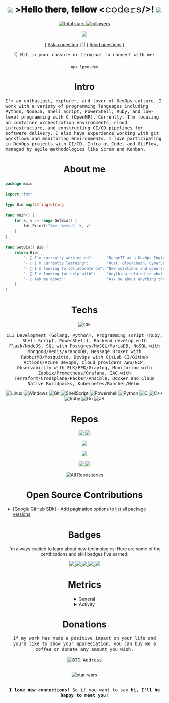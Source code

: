 <h1 align="center">
  <img src=".github/assets/kyubey.gif" width="80" heigh="80">
  >𝐇𝐞𝐥𝐥𝐨 𝐭𝐡𝐞𝐫𝐞, 𝐟𝐞𝐥𝐥𝐨𝐰 <𝚌𝚘𝚍𝚎𝚛𝚜/>!
  <img src=".github/assets/cat.gif" width="80" heigh="80">
</h1>

<p align="center">
  <a href="https://github.com/lpsm-dev?tab=repositories&sort=stargazers">
    <img alt="total stars" title="Total stars on GitHub" src="https://custom-icon-badges.herokuapp.com/badge/dynamic/json?logo=star&color=white&labelColor=black&label=Stars&style=for-the-badge&query=%24.stars&url=https://api.github-star-counter.workers.dev/user/lpsm-dev"/>
  </a>

  <a href="https://github.com/lpsm-dev">
    <img alt="followers" title="Follow me on Github" src="https://custom-icon-badges.herokuapp.com/github/followers/lpsm-dev?color=white&labelColor=black&style=for-the-badge&logo=person-add&label=Follow&logoColor=white"/>
  </a>

  <br>
  <br>

  <img src=".github/assets/code.gif" width="175">
</p>

<p align="center">
[ <a href='https://github.com/lpsm-dev/lpsm-dev/issues/new'>Ask a question</a> ] ||
[ <a href='https://github.com/lpsm-dev/lpsm-dev/issues?q=is%3Aissue+is%3Aclosed'>Read questions</a> ]
</p>

<p align="center">
  <samp>👇 Hit in your console or terminal to connect with me:</samp>
  <p align="center">
    <code>npx lpsm-dev</code>
  </p>
</p>

<h1 align="center">Intro</h1>

<p>
  <samp>
    I'm an enthusiast, explorer, and lover of DevOps culture. I work with a variety of programming languages including Python, NodeJS, Shell Script, PowerShell, Ruby, and low-level programming with C (OpenMP). Currently, I'm focusing on container orchestration environments, cloud infrastructure, and constructing CI/CD pipelines for software delivery. I also have experience working with git workflows and monitoring environments. I love participating in DevOps projects with CI/CD, Infra as Code, and GitFlow, managed by agile methodologies like Scrum and Kanban.
  </samp>
</p>

<h1 align="center">About me</h1>

```Go
package main

import "fmt"

type Bio map[string]string

func main() {
    for k, v := range GetBio() {
        fmt.Printf("%+v: %+v\n", k, v)
    }
}

func GetBio() Bio {
    return Bio{
        "- 🔭 I'm currently working on":      "NuageIT as a DevOps Engineer",
        "- 🌱 I'm currently learning":        "Rust, Blockchain, CyberSecurity",
        "- 👯 I'm looking to collaborate on": "New solutions and open-source projects",
        "- 🤔 I'm looking for help with":     "Anything related to what I am currently learning 😅",
        "- 💬 Ask me about":                  "Ask me about anything that you want!",
    }
}
```

<h1 align="center">Techs</h1>

<p align="center">
  <img align="center" src=".github/assets/typing.gif" alt="GIF" width="300" heigh="190"/>

  <br>
  <br>

  <samp>
    CLI Development (Golang, Python), Programming script (Ruby, Shell Script, PowerShell), Backend develop with Flask/NodeJS, SQL with Postgres/MySQL/MariaDB, NoSQL with MongoDB/Redis/ArangoDB, Message Broker with RabbitMQ/Mosquitto, DevOps with GitLab CI/GitHub Actions/Azure Devops, Cloud providers AWS/GCP, Observability with ELK/EFK/Graylog, Monitoring with Zabbix/Prometheus/Grafana, IAC with Terraform/Crossplane/Packer/Ansible, Docker and Cloud Native Buildpacks, Kubernetes/Rancher/Helm.
  </samp>
</p>

<p align="center">
  <img alt="Linux" src="https://img.shields.io/badge/-Linux-black?style=for-the-badge&logo=linux&logoColor=white">
  <img alt="Windows" src="https://img.shields.io/badge/-Windows-black?&style=for-the-badge&logo=windows&logoColor=white">
  <img alt="Git" src="https://img.shields.io/badge/-Git-black?style=for-the-badge&logo=git&logoColor=white">
  <img alt="ShellScript" src="https://img.shields.io/badge/-ShellScript-black?style=for-the-badge&logo=gnu%20bash&logoColor=white">
  <img alt="Powershell" src="https://img.shields.io/badge/-PowerShell-black?&style=for-the-badge&logo=powershell&logoColor=white">
  <img alt="Python" src="https://img.shields.io/badge/Python-black?style=for-the-badge&logo=python&logoColor=white">
  <img alt="C" src="https://img.shields.io/badge/C-black?style=for-the-badge&logo=c&logoColor=white">
  <img alt="C++" src="https://img.shields.io/badge/C%2B%2B-black?style=for-the-badge&logo=c%2B%2B&logoColor=white">
  <img alt="Ruby" src="https://img.shields.io/badge/Ruby-black?style=for-the-badge&logo=ruby&logoColor=white">
  <img alt="Go" src="https://img.shields.io/badge/Go-black?style=for-the-badge&logo=go&logoColor=white">
  <img alt="JS" src="https://img.shields.io/badge/JS-black?style=for-the-badge&logo=javascript&logoColor=white">
</p>

<h1 align="center">Repos</h1>

<p align="center">
  <a href="https://github.com/lpsm-dev/docker-crypto-miner">
    <img src="https://github-readme-stats.vercel.app/api/pin/?username=lpsm-dev&repo=docker-crypto-miner" />
  </a>

  <a href="https://github.com/lpsm-dev/drprune">
    <img src="https://github-readme-stats.vercel.app/api/pin/?username=lpsm-dev&repo=drprune" />
  </a>
</p>

<p align="center">
  <img src="https://github-readme-stats.vercel.app/api?username=lpsm-dev&theme=nord" />
</p>

<p align="center">
  <img src="https://streak-stats.demolab.com/?user=lpsm-dev&theme=nord&" />
</p>

<p align="center">
  <a href="https://github.com/lpsm-dev/auto-earn-pre">
    <img src="https://github-readme-stats.vercel.app/api/pin/?username=lpsm-dev&repo=auto-earn-pre" />
  </a>

  <a href="https://github.com/lpsm-dev/gex">
    <img src="https://github-readme-stats.vercel.app/api/pin/?username=lpsm-dev&repo=gex" />
  </a>

</p>

<p align="center">
  <a href="https://github.com/lpsm-dev?tab=repositories">
    <img alt="All Repositories" title="All Repositories" src="https://custom-icon-badges.herokuapp.com/badge/-All%20Repos-black?style=for-the-badge&logoColor=white&logo=repo"/>
  </a>
</p>

<h1 align="center">Open Source Contributions</h1>

- [Google GitHub SDk] - [Add pagination options to list all package versions](https://github.com/google/go-github/pull/2250)


<h1 align="center">Badges</h1>

<p align="center">I'm always excited to learn about new technologies! Here are some of the certifications and skill badges I've earned:</p>

<p align="center">
  <!-- AWS Certified Cloud Practitioner -->
  <a href="https://www.credly.com/badges/b0c0fcc0-dffa-4bcc-9bdb-1c1f0f6101b2/public_url">
    <img src="https://images.credly.com/size/340x340/images/00634f82-b07f-4bbd-a6bb-53de397fc3a6/image.png" width="120">
  </a>

  <!-- AWS Certified SysOps Administrator – Associate -->
  <a href="https://www.credly.com/badges/028637d3-b11e-42c5-bae0-73f08afb8f4b/public_url">
    <img src="https://images.credly.com/size/340x340/images/f0d3fbb9-bfa7-4017-9989-7bde8eaf42b1/image.png" width="120">
  </a>

  <!-- CKAD: Certified Kubernetes Application Developer -->
  <a href="https://www.credly.com/badges/26d70dd2-b56b-4341-8131-8834b37bc666/public_url">
    <img src="https://images.credly.com/size/340x340/images/f88d800c-5261-45c6-9515-0458e31c3e16/ckad_from_cncfsite.png" width="120">
  </a>

  <!-- SC102: Source Control Management with Git -->
  <a href="https://www.credly.com/badges/9a43b812-c467-49aa-b584-59ee8a808d2e/public_url">
    <img src="https://images.credly.com/size/340x340/images/29ad7ced-93b0-4543-b84c-3c6ccc183405/image.png" width="120">
  </a>

  <!-- HashiCorp Certified: Terraform Associate (002) -->
  <a href="https://www.credly.com/badges/1efaf3e3-2681-435e-ab88-49d1f00e8ff7/public_url">
    <img src="https://images.credly.com/size/340x340/images/99289602-861e-4929-8277-773e63a2fa6f/image.png" width="120">
  </a>
</p>

<h1 align="center">Metrics</h1>

<details align="center">
<summary>General</summary>
<p align="center">

<img align="center" src="./metrics/github-metrics.svg" alt="Metrics" width="400">

</p>
</details>

<details align="center">
<summary>Activity</summary>
<p align="center">

[![Github activity graph](https://github-readme-activity-graph.vercel.app/graph?username=lpsm-dev&bg_color=000000&color=ffffff&line=ffffff&point=d9ed45&area=true&hide_border=true)](https://github.com/ashutosh00710/github-readme-activity-graph)

</p>
</details>

<h1 align="center">Donations</h1>

<p align="center">
  <samp>
    If my work has made a positive impact on your life and you'd like to show your appreciation, you can buy me a coffee or donate any amount you wish.
  <samp>

  <br>
  <br>

  <a href="https://www.blockchain.com/pt/btc/address/bc1qhfnh66d2wnveg3s932dz4gtmdqljrj67hs7hta">
    <img alt="BTC Address" src="https://img.shields.io/badge/BTC%20Address-black?style=for-the-badge&logo=bitcoin&logoColor=white">
  </a>
</p>

<br>

<div align="center">

<img alt="star-wars" src=".github/assets/yoda.gif" width="225"/>

</div>

<br>

<p align="center">
  <samp>
    <b>
      I love new connections!</b> So if you want to say <b>hi, I'll be happy to meet you!
    </b>
  <samp>
</p>
